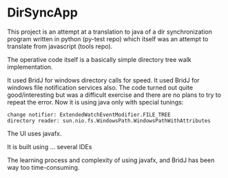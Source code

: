 # DirSyncApp

This project is an attempt at a translation to java of a dir synchronization program written in python (py-test repo) which itself was an attempt to translate from javascript (tools repo).

The operative code itself is a basically simple directory tree walk implementation.

It used BridJ for windows directory calls for speed.  It used BridJ for windows file notification services also.  The code turned out quite good/interesting but was a difficult exercise and there are no plans to try to repeat the error.  Now it is using java only with special tunings:

	change notifier: ExtendedWatchEventModifier.FILE_TREE
	directory reader: sun.nio.fs.WindowsPath.WindowsPathWithAttributes

The UI uses javafx.

It is built using ... several IDEs

The learning process and complexity of using javafx, and BridJ has been way too time-consuming.  

